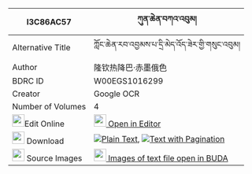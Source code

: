 |I3C86AC57|ཀུན་ཆེན་བཀའ་འབུམ། 
| --- | --- 
|Alternative Title |ཀློང་ཆེན་རབ་འབྱམས་པ་དྲི་མེད་འོད་ཟེར་གྱི་གསུང་འབུམ།
|Author| 隆钦热降巴·赤墨俄色
|BDRC ID | W00EGS1016299
|Creator | Google OCR
|Number of Volumes| 4
|<img width="25" src="https://img.icons8.com/color/25/000000/edit-property.png">Edit Online| [<img width="25" src="https://avatars.githubusercontent.com/u/45091458?s=200&v=4"> Open in Editor](http://editor.openpecha.org/I3C86AC57)
|<img width="25" src="https://img.icons8.com/fluent/48/000000/download-2.png"/>  Download | [![](https://img.icons8.com/color/20/000000/txt.png)Plain Text](https://github.com/Openpecha/I3C86AC57/releases/download/v2/kun_chen_kabum_plain_I3C86AC57.zip), [![](https://img.icons8.com/color/20/000000/txt.png)Text with Pagination](https://github.com/Openpecha/I3C86AC57/releases/download/v2/kun_chen_kabum_pages_I3C86AC57.zip)
|<img width="25" src="https://img.icons8.com/plasticine/100/000000/pictures-folder.png"/>  Source Images | [<img width="25" src="https://library.bdrc.io/icons/BUDA-small.svg"> Images of text file open in BUDA](https://library.bdrc.io/show/bdr:W00EGS1016299)
